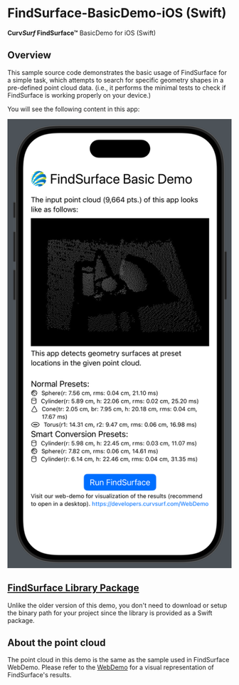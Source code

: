 # FindSurface-BasicDemo-iOS (Swift)
**Curv*Surf* FindSurface™** BasicDemo for iOS (Swift)

## Overview

This sample source code demonstrates the basic usage of FindSurface for a simple task, which attempts to search for specific geometry shapes in a pre-defined point cloud data. (i.e., it performs the minimal tests to check if FindSurface is working properly on your device.)

You will see the following content in this app:

![sample-image.png](images/sample-image.png)

## [FindSurface Library Package]()

Unlike the older version of this demo, you don't need to download or setup the binary path for your project since the library is provided as a Swift package.


## About the point cloud

The point cloud in this demo is the same as the sample used in FindSurface WebDemo. Please refer to the [WebDemo](https://developers.curvsurf.com/WebDemo/) for a visual representation of FindSurface's results.

